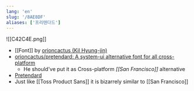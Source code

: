 ```yaml
---
lang: 'en'
slug: '/8AE8DF'
aliases: ['프리텐다드']
---
```


![[C42C4E.png]]

- [[Font]] by [orioncactus (Kil Hyung-jin)](https://github.com/orioncactus)
- [orioncactus/pretendard: A system-ui alternative font for all cross-platform](https://github.com/orioncactus/pretendard)
  - He should've put it as Cross-platform _[[San Francisco]]_ alternative
- [Pretendard](https://cactus.tistory.com/306)
- Just like [[Toss Product Sans]] it is bizarrely similar to [[San Francisco]]
